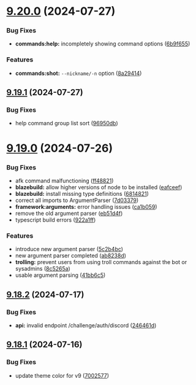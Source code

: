 # [9.20.0](https://github.com/onesoft-sudo/sudobot/compare/v9.19.1...v9.20.0) (2024-07-27)


### Bug Fixes

* **commands:help:** incompletely showing command options ([6b9f655](https://github.com/onesoft-sudo/sudobot/commit/6b9f65512374ac150e0e83d4b1409602827f525b))


### Features

* **commands:shot:** `--nickname/-n` option ([8a29414](https://github.com/onesoft-sudo/sudobot/commit/8a2941470881b5ca68c4235d3ea943af5f4d9091))



## [9.19.1](https://github.com/onesoft-sudo/sudobot/compare/v9.19.0...v9.19.1) (2024-07-27)


### Bug Fixes

* help command group list sort ([96950db](https://github.com/onesoft-sudo/sudobot/commit/96950db2f62fd43c2d355113a1ce364b519d6425))



# [9.19.0](https://github.com/onesoft-sudo/sudobot/compare/v9.18.2...v9.19.0) (2024-07-26)


### Bug Fixes

* afk command malfunctioning ([ff48821](https://github.com/onesoft-sudo/sudobot/commit/ff4882179e3f932905f2edd6175bcff5d486c829))
* **blazebuild:** allow higher versions of node to be installed ([eafceef](https://github.com/onesoft-sudo/sudobot/commit/eafceef591921facf4cbe65b4ec607e7b65e28ec))
* **blazebuild:** install missing type definitions ([6814821](https://github.com/onesoft-sudo/sudobot/commit/6814821c2f6d1df3fa91e1f315b783c54b322110))
* correct all imports to ArgumentParser ([7d03379](https://github.com/onesoft-sudo/sudobot/commit/7d03379989219f5da53b4b8025c5c87d5eb27444))
* **framework:arguments:** error handling issues ([ca1b059](https://github.com/onesoft-sudo/sudobot/commit/ca1b05921122a8a988dfa6d8ed93a8faaeb25471))
* remove the old argument parser ([eb51d4f](https://github.com/onesoft-sudo/sudobot/commit/eb51d4f9b412353a13253e28c2fafd57167dd39d))
* typescript build errors ([922a1ff](https://github.com/onesoft-sudo/sudobot/commit/922a1ffaed75909a8a4629b6761ed19e7dcc8f02))


### Features

* introduce new argument parser ([5c2b4bc](https://github.com/onesoft-sudo/sudobot/commit/5c2b4bcff66933562df8dd4350023683414ae9cb))
* new argument parser completed ([ab8238d](https://github.com/onesoft-sudo/sudobot/commit/ab8238d549a6f82e1e0bf7f07d9d62ed483b689e))
* **trolling:** prevent users from using troll commands against the bot or sysadmins ([8c5265a](https://github.com/onesoft-sudo/sudobot/commit/8c5265aff952cb8b7bf9451afa342591f960ee0b))
* usable argument parsing ([41bb6c5](https://github.com/onesoft-sudo/sudobot/commit/41bb6c52aa85f8d51d7769d1ecea965dea1b1efd))



## [9.18.2](https://github.com/onesoft-sudo/sudobot/compare/v9.18.1...v9.18.2) (2024-07-17)


### Bug Fixes

* **api:** invalid endpoint /challenge/auth/discord ([246461d](https://github.com/onesoft-sudo/sudobot/commit/246461d25eac5ff42de96d5ceafe3ed151f89c9a))



## [9.18.1](https://github.com/onesoft-sudo/sudobot/compare/v9.18.0...v9.18.1) (2024-07-16)


### Bug Fixes

* update theme color for v9 ([7002577](https://github.com/onesoft-sudo/sudobot/commit/7002577af8950889ed6fdc13ed80817c488f6494))



